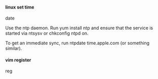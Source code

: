 
#### linux set time ####

date 

Use the ntp daemon. Run yum install ntp and ensure that the service is started via ntsysv or chkconfig ntpd on.

To get an immediate sync, run ntpdate time.apple.com (or something similar).


#### vim register ####

reg 

